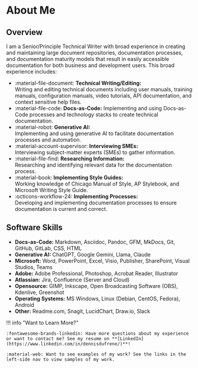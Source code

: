 # About Me

## Overview

I am a Senior/Principle Technical Writer with broad experience in creating and maintaining large document repositories, documentation processes, and documentation maturity models that result in easily accessible documentation for both business and development users. This broad experience includes:

<div class="grid cards" markdown>

- :material-file-document: **Technical Writing/Editing:** <br> Writing and editing technical documents including user manuals, training manuals, configuration manuals, video tutorials, API documentation, and context sensitive help files.
- :material-file-code: **Docs-as-Code:** Implementing and using Docs-as-Code processes and technology stacks to create technical documentation. 
- :material-robot: **Generative AI:** <br> Implementing and using generative AI to facilitate documentation processes and automation.
- :material-account-supervisor: **Interviewing SMEs:** <br> Interviewing subject-matter experts (SMEs) to gather information.
- :material-file-find: **Researching Information:** <br> Researching and identifying relevant data for the documentation process. 
- :material-book: **Implementing Style Guides:** <br> Working knowledge of Chicago Manual of Style, AP Stylebook, and Microsoft Writing Style Guide.
- :octicons-workflow-24: **Implementing Processes:** <br> Developing and implementing documentation processes to ensure documentation is current and correct.

</div>

## Software Skills

* **Docs-as-Code:** Markdown, Asciidoc, Pandoc, GFM, MkDocs, Git, GitHub, GitLab, CSS, HTML
* **Generative AI:** ChatGPT, Google Gemini, Llama, Claude
* **Microsoft:** Word, PowerPoint, Excel, Visio, Publisher, SharePoint, Visual Studios, Teams
* **Adobe:** Adobe Professional, Photoshop, Acrobat Reader, Illustrator
* **Atlassian:** Jira, Confluence (Server and Cloud)
* **Opensource:** GIMP, Inkscape, Open Broadcasting Software (OBS), Kdenlive, Greenshot
* **Operating Systems:** MS Windows, Linux (Debian, CentOS, Fedora), Android
* **Other:** Readme.com, Snagit, LucidChart, Draw.io, Slack

!!! info "Want to Learn More?"

    :fontawesome-brands-linkedin: Have more questions about my experience or want to contact me? See my resume on **[LinkedIn](https://www.linkedin.com/in/dennisdufrene/)**!
	
	:material-web: Want to see examples of my work? See the links in the left-side nav to view samples of my work.
	
